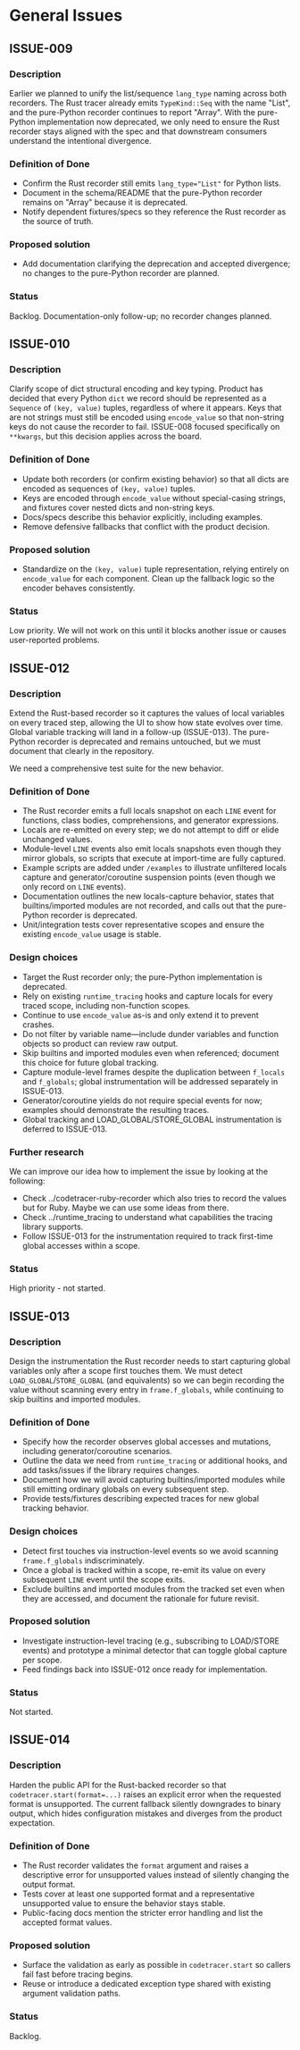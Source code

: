 # General Issues

## ISSUE-009
### Description
Earlier we planned to unify the list/sequence `lang_type` naming across both
recorders. The Rust tracer already emits `TypeKind::Seq` with the name
"List", and the pure-Python recorder continues to report "Array". With the
pure-Python implementation now deprecated, we only need to ensure the Rust
recorder stays aligned with the spec and that downstream consumers understand
the intentional divergence.

### Definition of Done
- Confirm the Rust recorder still emits `lang_type="List"` for Python lists.
- Document in the schema/README that the pure-Python recorder remains on
  "Array" because it is deprecated.
- Notify dependent fixtures/specs so they reference the Rust recorder as the
  source of truth.

### Proposed solution
- Add documentation clarifying the deprecation and accepted divergence; no
  changes to the pure-Python recorder are planned.

### Status
Backlog. Documentation-only follow-up; no recorder changes planned.


## ISSUE-010
### Description
Clarify scope of dict structural encoding and key typing. Product has decided
that every Python `dict` we record should be represented as a `Sequence` of
`(key, value)` tuples, regardless of where it appears. Keys that are not
strings must still be encoded using `encode_value` so that non-string keys do
not cause the recorder to fail. ISSUE-008 focused specifically on `**kwargs`,
but this decision applies across the board.

### Definition of Done
- Update both recorders (or confirm existing behavior) so that all dicts are
  encoded as sequences of `(key, value)` tuples.
- Keys are encoded through `encode_value` without special-casing strings, and
  fixtures cover nested dicts and non-string keys.
- Docs/specs describe this behavior explicitly, including examples.
- Remove defensive fallbacks that conflict with the product decision.

### Proposed solution
- Standardize on the `(key, value)` tuple representation, relying entirely on
  `encode_value` for each component. Clean up the fallback logic so the encoder
  behaves consistently.

### Status
Low priority. We will not work on this until it blocks another issue or causes
user-reported problems.

## ISSUE-012
### Description
Extend the Rust-based recorder so it captures the values of local variables on
every traced step, allowing the UI to show how state evolves over time. Global
variable tracking will land in a follow-up (ISSUE-013). The pure-Python
recorder is deprecated and remains untouched, but we must document that clearly
in the repository.

We need a comprehensive test suite for the new behavior.

### Definition of Done
- The Rust recorder emits a full locals snapshot on each `LINE` event for
  functions, class bodies, comprehensions, and generator expressions.
- Locals are re-emitted on every step; we do not attempt to diff or elide
  unchanged values.
- Module-level `LINE` events also emit locals snapshots even though they mirror
  globals, so scripts that execute at import-time are fully captured.
- Example scripts are added under `/examples` to illustrate unfiltered locals
  capture and generator/coroutine suspension points (even though we only record
  on `LINE` events).
- Documentation outlines the new locals-capture behavior, states that
  builtins/imported modules are not recorded, and calls out that the
  pure-Python recorder is deprecated.
- Unit/integration tests cover representative scopes and ensure the existing
  `encode_value` usage is stable.

### Design choices

* Target the Rust recorder only; the pure-Python implementation is deprecated.
* Rely on existing `runtime_tracing` hooks and capture locals for every traced
  scope, including non-function scopes.
* Continue to use `encode_value` as-is and only extend it to prevent crashes.
* Do not filter by variable name—include dunder variables and function objects
  so product can review raw output.
* Skip builtins and imported modules even when referenced; document this choice
  for future global tracking.
* Capture module-level frames despite the duplication between `f_locals` and
  `f_globals`; global instrumentation will be addressed separately in
  ISSUE-013.
* Generator/coroutine yields do not require special events for now; examples
  should demonstrate the resulting traces.
* Global tracking and LOAD_GLOBAL/STORE_GLOBAL instrumentation is deferred to
  ISSUE-013.

### Further research
We can improve our idea how to implement the issue by looking at the following:
- Check ../codetracer-ruby-recorder which also tries to record the values but for Ruby. Maybe we can use some ideas from there.
- Check ../runtime_tracing to understand what capabilities the tracing library supports.
- Follow ISSUE-013 for the instrumentation required to track first-time global
  accesses within a scope.

### Status
High priority - not started.

## ISSUE-013
### Description
Design the instrumentation the Rust recorder needs to start capturing global
variables only after a scope first touches them. We must detect
`LOAD_GLOBAL`/`STORE_GLOBAL` (and equivalents) so we can begin recording the
value without scanning every entry in `frame.f_globals`, while continuing to
skip builtins and imported modules.

### Definition of Done
- Specify how the recorder observes global accesses and mutations, including
  generator/coroutine scenarios.
- Outline the data we need from `runtime_tracing` or additional hooks, and add
  tasks/issues if the library requires changes.
- Document how we will avoid capturing builtins/imported modules while still
  emitting ordinary globals on every subsequent step.
- Provide tests/fixtures describing expected traces for new global tracking
  behavior.

### Design choices

* Detect first touches via instruction-level events so we avoid scanning
  `frame.f_globals` indiscriminately.
* Once a global is tracked within a scope, re-emit its value on every
  subsequent `LINE` event until the scope exits.
* Exclude builtins and imported modules from the tracked set even when they are
  accessed, and document the rationale for future revisit.

### Proposed solution
- Investigate instruction-level tracing (e.g., subscribing to LOAD/STORE
  events) and prototype a minimal detector that can toggle global capture per
  scope.
- Feed findings back into ISSUE-012 once ready for implementation.

### Status
Not started.

## ISSUE-014
### Description
Harden the public API for the Rust-backed recorder so that
`codetracer.start(format=...)` raises an explicit error when the requested
format is unsupported. The current fallback silently downgrades to binary
output, which hides configuration mistakes and diverges from the product
expectation.

### Definition of Done
- The Rust recorder validates the `format` argument and raises a descriptive
  error for unsupported values instead of silently changing the output format.
- Tests cover at least one supported format and a representative unsupported
  value to ensure the behavior stays stable.
- Public-facing docs mention the stricter error handling and list the accepted
  format values.

### Proposed solution
- Surface the validation as early as possible in `codetracer.start` so callers
  fail fast before tracing begins.
- Reuse or introduce a dedicated exception type shared with existing argument
  validation paths.

### Status
Backlog.
